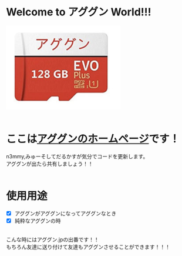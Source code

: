 # Welcome to アググン World!!!<br>
![AGUGUN](https://github.com/aggn-jp/main-page/blob/main/images/aguguncard.png)<br><br>
# ここは[アググンのホームページ](https://アググン.jp/)です！<br>
n3mmy,みゅーそしてだるかすが気分でコードを更新します。<br>
アググンが出たら共有しましょう！！<br><br>
# 使用用途<br>
- [x] アググンがアググンになってアググンなとき
- [x] 純粋なアググンの時<br>
<br>
こんな時にはアググン.jpの出番です！！<br>
もちろん友達に送り付けて友達もアググンさせることができます！！！
